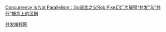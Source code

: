 [ Concurrency Is Not Parallelism：Go语言之父Rob Pike幻灯片解释“并发”与“并行”概念上的区别](http://www.vaikan.com/docs/Concurrency-is-not-Parallelism/#hello)

[并发编程网](http://ifeve.com/)
